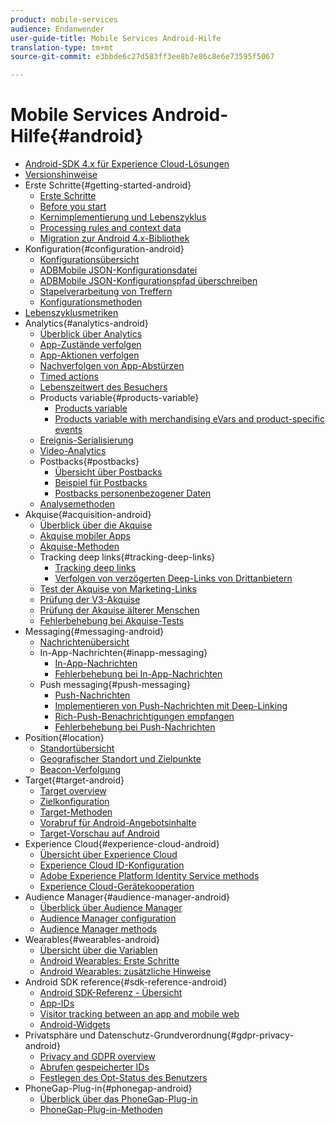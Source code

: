 ```yaml
---
product: mobile-services
audience: Endanwender
user-guide-title: Mobile Services Android-Hilfe
translation-type: tm+mt
source-git-commit: e3bbde6c27d583ff3ee8b7e86c8e6e73595f5067

---
```



# Mobile Services Android-Hilfe{#android}

+ [Android-SDK 4.x für Experience Cloud-Lösungen](overview.md)
+ [Versionshinweise](rel-notes.md)
+ Erste Schritte{#getting-started-android}
   + [Erste Schritte](getting-started/getting-started.md)
   + [Before you start](getting-started/requirements.md)
   + [Kernimplementierung und Lebenszyklus](getting-started/dev-qs.md)
   + [Processing rules and context data](getting-started/proc-rules.md)
   + [Migration zur Android 4.x-Bibliothek](getting-started/migration-v3.md)
+ Konfiguration{#configuration-android}
   + [Konfigurationsübersicht](configuration/configuration.md)
   + [ADBMobile JSON-Konfigurationsdatei](configuration/json-config/json-config.md)
   + [ADBMobile JSON-Konfigurationspfad überschreiben](configuration/json-config/json-config-remote.md)
   + [Stapelverarbeitung von Treffern](configuration/hit-batching.md)
   + [Konfigurationsmethoden](configuration/methods.md)
+ [Lebenszyklusmetriken](metrics.md)
+ Analytics{#analytics-android}
   + [Überblick über Analytics](analytics-main/analytics-main.md)
   + [App-Zustände verfolgen](analytics-main/states.md)
   + [App-Aktionen verfolgen](analytics-main/actions.md)
   + [Nachverfolgen von App-Abstürzen](analytics-main/crashes.md)
   + [Timed actions](analytics-main/timed-actions.md)
   + [Lebenszeitwert des Besuchers](analytics-main/lifetime-value.md)
   + Products variable{#products-variable}
      + [Products variable](analytics-main/products/products.md)
      + [Products variable with merchandising eVars and product-specific events](analytics-main/products/products-variable-evars-events.md)
   + [Ereignis-Serialisierung](analytics-main/event-serialization.md)
   + [Video-Analytics](analytics-main/video-qs.md)
   + Postbacks{#postbacks}
      + [Übersicht über Postbacks](analytics-main/postbacks/postbacks.md)
      + [Beispiel für Postbacks](analytics-main/postbacks/postback-example.md)
      + [Postbacks personenbezogener Daten](analytics-main/postbacks/c-pii-postbacks.md)
   + [Analysemethoden](analytics-main/analytics-methods.md)
+ Akquise{#acquisition-android}
   + [Überblick über die Akquise](acquisition-main/acquisition-main-android.md)
   + [Akquise mobiler Apps](acquisition-main/acquisition.md)
   + [Akquise-Methoden](acquisition-main/acquisition-methods.md)
   + Tracking deep links{#tracking-deep-links}
      + [Tracking deep links](acquisition-main/tracking-deep-links/tracking-deep-links.md)
      + [Verfolgen von verzögerten Deep-Links von Drittanbietern](acquisition-main/tracking-deep-links/c-tracking-3rd-party-deferred-deep-links.md)
   + [Test der Akquise von Marketing-Links](acquisition-main/t-testing-marketing-link-acquisition.md)
   + [Prüfung der V3-Akquise](acquisition-main/t-testing-version-3-acquisition.md)
   + [Prüfung der Akquise älterer Menschen](acquisition-main/t-testing-acquisition.md)
   + [Fehlerbehebung bei Akquise-Tests](acquisition-main/troubleshoot-acquisition-testing.md)
+ Messaging{#messaging-android}
   + [Nachrichtenübersicht](messaging-main/messaging-main-android.md)
   + In-App-Nachrichten{#inapp-messaging}
      + [In-App-Nachrichten](messaging-main/messaging/messaging.md)
      + [Fehlerbehebung bei In-App-Nachrichten](messaging-main/messaging/in-apps-ts.md)
   + Push messaging{#push-messaging}
      + [Push-Nachrichten](messaging-main/push-messaging/push-messaging.md)
      + [Implementieren von Push-Nachrichten mit Deep-Linking](messaging-main/push-messaging/t-mob-impl-push-deeplinking-android-4x.md)
      + [Rich-Push-Benachrichtigungen empfangen](messaging-main/push-messaging/c-set-up-rich-push-notif-android.md)
      + [Fehlerbehebung bei Push-Nachrichten](messaging-main/push-messaging/c-troubleshooting-push-messaging.md)
+ Position{#location}
   + [Standortübersicht](location/location.md)
   + [Geografischer Standort und Zielpunkte](location/geo-poi.md)
   + [Beacon-Verfolgung](location/beacon.md)
+ Target{#target-android}
   + [Target overview](target-main/target-main.md)
   + [Zielkonfiguration](target-main/target.md)
   + [Target-Methoden](target-main/c-target-methods.md)
   + [Vorabruf für Android-Angebotsinhalte](target-main/c-mob-target-prefetch-android.md)
   + [Target-Vorschau auf Android](target-main/c-mob-target-preview-android.md)
+ Experience Cloud{#experience-cloud-android}
   + [Übersicht über Experience Cloud](c-marketing-cloud/c-marketing-cloud.md)
   + [Experience Cloud ID-Konfiguration](c-marketing-cloud/mcvid.md)
   + [Adobe Experience Platform Identity Service methods](c-marketing-cloud/mc-methods.md)
   + [Experience Cloud-Gerätekooperation](c-marketing-cloud/t-mob-mc-device-coop-android-.md)
+ Audience Manager{#audience-manager-android}
   + [Überblick über Audience Manager](audience-manager/audience-manager.md)
   + [Audience Manager configuration](audience-manager/audiencemgmt.md)
   + [Audience Manager methods](audience-manager/c-audience-manager-methods.md)
+ Wearables{#wearables-android}
   + [Übersicht über die Variablen](wearables/wearables.md)
   + [Android Wearables: Erste Schritte](wearables/android-wearable.md)
   + [Android Wearables: zusätzliche Hinweise](wearables/c-android-wearables--additional-notes.md)
+ Android SDK reference{#sdk-reference-android}
   + [Android SDK-Referenz - Übersicht](/help/android/reference/reference.md)
   + [App-IDs](/help/android/reference/app-ids.md)
   + [Visitor tracking between an app and mobile web](/help/android/reference/hybrid-app.md)
   + [Android-Widgets](/help/android/reference/widgets.md)
+ Privatsphäre und Datenschutz-Grundverordnung{#gdpr-privacy-android}
   + [Privacy and GDPR overview](c-mob-privacy-gdpr-android/c-mob-privacy-gdpr-android.md)
   + [Abrufen gespeicherter IDs](c-mob-privacy-gdpr-android/c-mob-gdpr-ret-stored-ids-android.md)
   + [Festlegen des Opt-Status des Benutzers](c-mob-privacy-gdpr-android/privacy.md)
+ PhoneGap-Plug-in{#phonegap-android}
   + [Überblick über das PhoneGap-Plug-in](phonegap/phonegap.md)
   + [PhoneGap-Plug-in-Methoden](phonegap/phonegap-methods.md)
